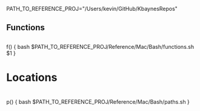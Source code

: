 
PATH_TO_REFERENCE_PROJ="/Users/kevin/GitHub/KbaynesRepos"

##
## Functions
##
f() {
  bash $PATH_TO_REFERENCE_PROJ/Reference/Mac/Bash/functions.sh $1
}
#
# Locations
#
p() {
  bash $PATH_TO_REFERENCE_PROJ/Reference/Mac/Bash/paths.sh
}